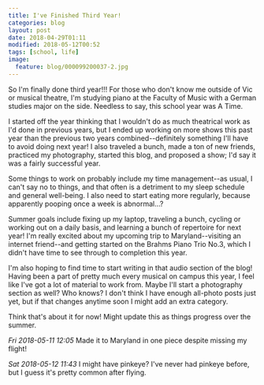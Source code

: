 ```yaml
---
title: I've Finished Third Year!
categories: blog
layout: post
date: 2018-04-29T01:11
modified: 2018-05-12T00:52
tags: [school, life]
image:
  feature: blog/000099200037-2.jpg
---
```


So I'm finally done third year!!! For those who don't know me outside of Vic or musical theatre, I'm studying piano at the Faculty of Music with a German studies major on the side. Needless to say, this school year was A Time.

I started off the year thinking that I wouldn't do as much theatrical work as I'd done in previous years, but I ended up working on more shows this past year than the previous two years combined--definitely something I'll have to avoid doing next year! I also traveled a bunch, made a ton of new friends, practiced my photography, started this blog, and proposed a show; I'd say it was a fairly successful year.

Some things to work on probably include my time management--as usual, I can't say no to things, and that often is a detriment to my sleep schedule and general well-being. I also need to start eating more regularly, because apparently pooping once a week is abnormal...?

Summer goals include fixing up my laptop, traveling a bunch, cycling or working out on a daily basis, and learning a bunch of repertoire for next year! I'm really excited about my upcoming trip to Maryland--visiting an internet friend--and getting started on the Brahms Piano Trio No.3, which I didn't have time to see through to completion this year.

I'm also hoping to find time to start writing in that audio section of the blog! Having been a part of pretty much every musical on campus this year, I feel like I've got a lot of material to work from. Maybe I'll start a photography section as well? Who knows? I don't think I have enough all-photo posts just yet, but if that changes anytime soon I might add an extra category.

Think that's about it for now! Might update this as things progress over the summer.

_Fri 2018-05-11 12:05_
Made it to Maryland in one piece despite missing my flight!

_Sat 2018-05-12 11:43_
I might have pinkeye? I've never had pinkeye before, but I guess it's pretty common after flying.
